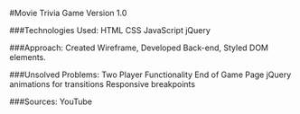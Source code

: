 #Movie Trivia Game
Version 1.0

###Technologies Used:
HTML
CSS
JavaScript
jQuery

###Approach:
Created Wireframe,
Developed Back-end,
Styled DOM elements.

###Unsolved Problems:
Two Player Functionality
End of Game Page
jQuery animations for transitions
Responsive breakpoints

###Sources:
YouTube
